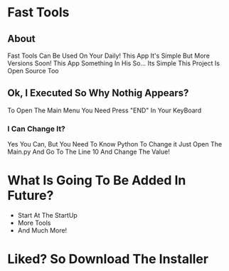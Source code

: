 # Fast Tools
## About
Fast Tools Can Be Used On Your Daily!
This App It's Simple But More Versions Soon!
This App Something In His So... Its Simple 
This Project Is Open Source Too
## Ok, I Executed So Why Nothig Appears?
To Open The Main Menu You Need Press "END" In Your KeyBoard
### I Can Change It?
Yes You Can, But You Need To Know Python To Change it
Just Open The Main.py And Go To The Line 10
And Change The Value!
# What Is Going To Be Added In Future?
* Start At The StartUp
* More Tools
* And Much More!

# Liked? So Download The Installer
